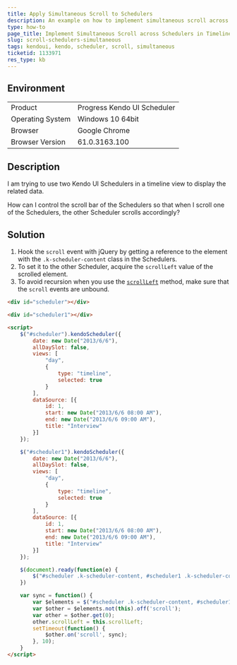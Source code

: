 ```yaml
---
title: Apply Simultaneous Scroll to Schedulers
description: An example on how to implement simultaneous scroll across Kendo UI Schedulers.
type: how-to
page_title: Implement Simultaneous Scroll across Schedulers in Timeline View | Kendo UI Scheduler
slug: scroll-schedulers-simultaneous
tags: kendoui, kendo, scheduler, scroll, simultaneous
ticketid: 1133971
res_type: kb
---
```


## Environment

<table>
 <tr>
  <td>Product</td>
  <td>Progress Kendo UI Scheduler</td>
 </tr>
 <tr>
  <td>Operating System</td>
  <td>Windows 10 64bit</td>
 </tr>
 <tr>
  <td>Browser</td>
  <td>Google Chrome</td>
 </tr>
 <tr>
  <td>Browser Version</td>
  <td>61.0.3163.100</td>
 </tr>
</table>


## Description

I am trying to use two Kendo UI Schedulers in a timeline view to display the related data.

How can I control the scroll bar of the Schedulers so that when I scroll one of the Schedulers, the other Scheduler scrolls accordingly?

## Solution

1. Hook the `scroll` event with jQuery by getting a reference to the element with the `.k-scheduler-content` class in the Schedulers.
1. To set it to the other Scheduler, acquire the `scrollLeft` value of the scrolled element.
1. To avoid recursion when you use the [`scrollLeft`](https://api.jquery.com/scrollleft/) method, make sure that the `scroll` events are unbound.

``` html
<div id="scheduler"></div>

<div id="scheduler1"></div>

<script>
    $("#scheduler").kendoScheduler({
        date: new Date("2013/6/6"),
        allDaySlot: false,
        views: [
            "day",
            {
                type: "timeline",
                selected: true
            }
        ],
        dataSource: [{
            id: 1,
            start: new Date("2013/6/6 08:00 AM"),
            end: new Date("2013/6/6 09:00 AM"),
            title: "Interview"
        }]
    });

    $("#scheduler1").kendoScheduler({
        date: new Date("2013/6/6"),
        allDaySlot: false,
        views: [
            "day",
            {
                type: "timeline",
                selected: true
            }
        ],
        dataSource: [{
            id: 1,
            start: new Date("2013/6/6 08:00 AM"),
            end: new Date("2013/6/6 09:00 AM"),
            title: "Interview"
        }]
    });

    $(document).ready(function(e) {
        $("#scheduler .k-scheduler-content, #scheduler1 .k-scheduler-content").on('scroll', sync);
    })

    var sync = function() {
        var $elements = $("#scheduler .k-scheduler-content, #scheduler1 .k-scheduler-content");
        var $other = $elements.not(this).off('scroll');
        var other = $other.get(0);
        other.scrollLeft = this.scrollLeft;
        setTimeout(function() {
            $other.on('scroll', sync);
        }, 10);
    }
</script>

```

